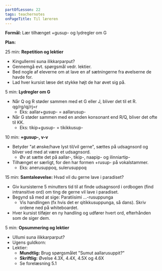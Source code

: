 ```yaml
---
partOfLesson: 22
tags: teachernotes
onPageTitle: Til læreren
---
```

**Formål:** Lær tilhænget +gusup- og lydregler om G

**Plan:**

25 min: **Repetition og lektier**

- Kingullermi suna ilikkarparput?
- Gennemgå evt. spørgsmål vedr. lektier.
- Bed nogle af eleverne om at lave en af sætningerne fra øvelserne de havde for.
- Lad hver kursist læse det stykke højt de har øvet sig på.

5 min: **Lydregler om G**

- Når Q og R støder sammen med et G eller J, bliver det til et R. qg/rg/qj/rj=r
    - Eks: aallar+gusup- = aallarusup-
- Når G støder sammen med en anden konsonant end R/Q, bliver det ofte til KK.
    - Eks: tikip+gusup- = tikikkusup-

10 min: **+gusup-, v-v**

- Betyder "at ønske/have lyst til/vil gerne", sættes på udsagnsord og bliver ved med at være et udsagnsord.
    - Øv at sætte det på aallar-, tikip-, naapip- og ilinniartip-
- Tilhænget er særligt, for den har formen +rusup- på vokalstammer.
    - Eks: anerusuppoq, sulerusuppoq

15 min: **Samtaleøvelse:** Hvad vil du gerne lave i paradiset?

- Giv kursisterne 5 minutters tid til at finde udsagnsord i ordbogen (find intransitive ord) om ting de gerne vil lave i paradiset.
- Begynd så med at sige: Paratiisimi ...-rusuppunga
    - Vis handlingen (fx hvis det er qitikkusuppunga, så dans). Skriv ordene ned på whiteboardet.
- Hver kursist tilføjer en ny handling og udfører hvert ord, efterhånden som de siger dem.

5 min: **Opsummering og lektier**

- Ullumi suna ilikkarparput?
- Ugens guldkorn: 
- Lektier:
    - **Mundtlig:** Brug spørgsmålet "Sumut aallarusuppit?"
    - **Skriftlig:** Øvelse 4.3X, 4.4X, 4.5X og 4.6X
    - Se forelæsning 5.1